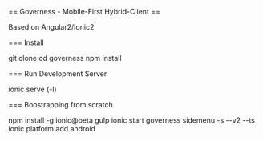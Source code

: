 == Governess - Mobile-First Hybrid-Client ==

Based on Angular2/Ionic2

=== Install

git clone
cd governess
npm install

=== Run Development Server

ionic serve (-l)

=== Boostrapping from scratch

npm install -g ionic@beta gulp
ionic start governess sidemenu -s --v2 --ts
ionic platform add android
